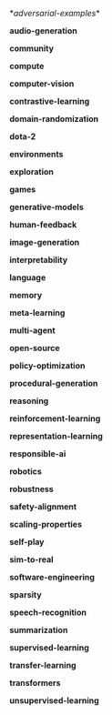 \**adversarial-examples**

**audio-generation**

**community**

**compute**

**computer-vision**

**contrastive-learning**

**domain-randomization**

**dota-2**

**environments**

**exploration**

**games**

**generative-models**

**human-feedback**

**image-generation**

**interpretability**

**language**

**memory**

**meta-learning**

**multi-agent**

**open-source**

**policy-optimization**

**procedural-generation**

**reasoning**

**reinforcement-learning**

**representation-learning**

**responsible-ai**

**robotics**

**robustness**

**safety-alignment**

**scaling-properties**

**self-play**

**sim-to-real**

**software-engineering**

**sparsity**

**speech-recognition**

**summarization**

**supervised-learning**

**transfer-learning**

**transformers**

**unsupervised-learning**
